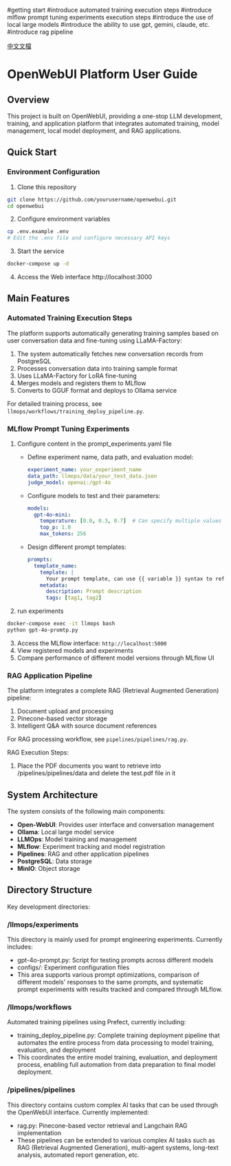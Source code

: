#getting start
#introduce automated training execution steps
#introduce mlflow prompt tuning experiments execution steps
#introduce the use of local large models
#introduce the ability to use gpt, gemini, claude, etc.
#introduce rag pipeline

[中文文檔](README-TW.md)

# OpenWebUI Platform User Guide

## Overview

This project is built on OpenWebUI, providing a one-stop LLM development, training, and application platform that integrates automated training, model management, local model deployment, and RAG applications.

## Quick Start

### Environment Configuration

1. Clone this repository
```bash
git clone https://github.com/yourusername/openwebui.git
cd openwebui
```

2. Configure environment variables
```bash
cp .env.example .env
# Edit the .env file and configure necessary API keys
```

3. Start the service
```bash
docker-compose up -d
```

4. Access the Web interface
http://localhost:3000

## Main Features

### Automated Training Execution Steps

The platform supports automatically generating training samples based on user conversation data and fine-tuning using LLaMA-Factory:

1. The system automatically fetches new conversation records from PostgreSQL
2. Processes conversation data into training sample format
3. Uses LLaMA-Factory for LoRA fine-tuning
4. Merges models and registers them to MLflow
5. Converts to GGUF format and deploys to Ollama service

For detailed training process, see `llmops/workflows/training_deploy_pipeline.py`.

### MLflow Prompt Tuning Experiments
1. Configure content in the prompt_experiments.yaml file
   - Define experiment name, data path, and evaluation model:
     ```yaml
     experiment_name: your_experiment_name
     data_path: llmops/data/your_test_data.json
     judge_model: openai:/gpt-4o
     ```
   
   - Configure models to test and their parameters:
     ```yaml
     models:
       gpt-4o-mini:
         temperature: [0.0, 0.3, 0.7]  # Can specify multiple values for comparison
         top_p: 1.0
         max_tokens: 256
     ```
   
   - Design different prompt templates:
     ```yaml
     prompts:
       template_name:
         template: |
           Your prompt template, can use {{ variable }} syntax to reference variables
         metadata:
           description: Prompt description
           tags: [tag1, tag2]
     ```
2. run experiments
```bash
docker-compose exec -it llmops bash
python gpt-4o-promtp.py
```
3. Access the MLflow interface: `http://localhost:5000`
4. View registered models and experiments
5. Compare performance of different model versions through MLflow UI

### RAG Application Pipeline

The platform integrates a complete RAG (Retrieval Augmented Generation) pipeline:

1. Document upload and processing
2. Pinecone-based vector storage
3. Intelligent Q&A with source document references

For RAG processing workflow, see `pipelines/pipelines/rag.py`.

RAG Execution Steps:
1. Place the PDF documents you want to retrieve into /pipelines/pipelines/data and delete the test.pdf file in it


## System Architecture

The system consists of the following main components:

- **Open-WebUI**: Provides user interface and conversation management
- **Ollama**: Local large model service
- **LLMOps**: Model training and management
- **MLflow**: Experiment tracking and model registration
- **Pipelines**: RAG and other application pipelines
- **PostgreSQL**: Data storage
- **MinIO**: Object storage

## Directory Structure

Key development directories:

### /llmops/experiments
This directory is mainly used for prompt engineering experiments. Currently includes:
- gpt-4o-prompt.py: Script for testing prompts across different models
- configs/: Experiment configuration files
- This area supports various prompt optimizations, comparison of different models' responses to the same prompts, and systematic prompt experiments with results tracked and compared through MLflow.

### /llmops/workflows
Automated training pipelines using Prefect, currently including:
- training_deploy_pipeline.py: Complete training deployment pipeline that automates the entire process from data processing to model training, evaluation, and deployment
- This coordinates the entire model training, evaluation, and deployment process, enabling full automation from data preparation to final model deployment.

### /pipelines/pipelines
This directory contains custom complex AI tasks that can be used through the OpenWebUI interface. Currently implemented:
- rag.py: Pinecone-based vector retrieval and Langchain RAG implementation
- These pipelines can be extended to various complex AI tasks such as RAG (Retrieval Augmented Generation), multi-agent systems, long-text analysis, automated report generation, etc.


